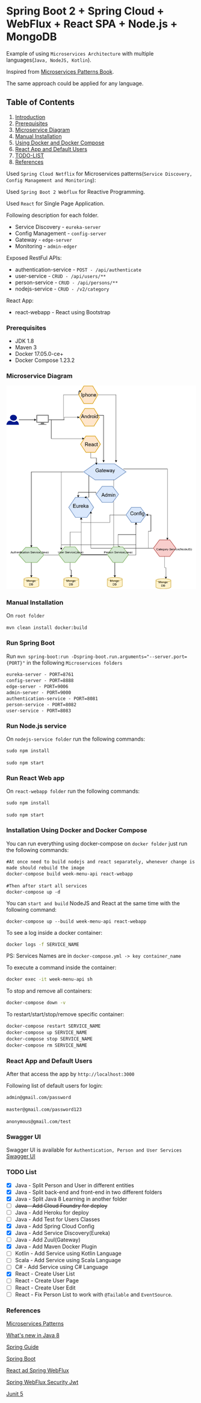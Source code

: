 # Spring Boot 2 + Spring Cloud + WebFlux + React SPA + Node.js + MongoDB

Example of using `Microservices Architecture` with multiple languages(`Java, NodeJS, Kotlin`).

Inspired from [Microservices Patterns Book](https://www.manning.com/books/microservices-patterns).

The same approach could be applied for any language.

## Table of Contents

  1. [Introduction](#introduction)
  2. [Prerequisites](#prerequisites)
  3. [Microservice Diagram](#microservice-diagram)
  4. [Manual Installation](#manual-installation)
  5. [Using Docker and Docker Compose](#installation-using-docker-and-docker-compose)
  6. [React App and Default Users](#react-app-and-default-users)
  6. [TODO-LIST](#todo-list)
  7. [References](#references)

Used `Spring Cloud Netflix` for Microservices patterns(`Service Discovery, Config Management and Monitoring`):

Used `Spring Boot 2 Webflux` for Reactive Programming.

Used `React` for Single Page Application.

Following description for each folder.

 * Service Discovery - `eureka-server`
 * Config Management - `config-server`
 * Gateway - `edge-server`
 * Monitoring - `admin-edger`
 
Exposed RestFul APIs:
  * authentication-service - `POST - /api/authenticate`
  * user-service - `CRUD - /api/users/**`
  * person-service - `CRUD - /api/persons/**`
  * nodejs-service - `CRUD - /v2/category`

React App:
 * react-webapp - React using Bootstrap

### Prerequisites
 * JDK 1.8
 * Maven 3
 * Docker 17.05.0-ce+
 * Docker Compose 1.23.2

### Microservice Diagram
 
![Microservice Architecture](Microservice.png?raw=true "Microservice Architecture") 

### Manual Installation

On `root folder`

`mvn clean install docker:build`

### Run Spring Boot

Run `mvn spring-boot:run -Dspring-boot.run.arguments="--server.port={PORT}"` in the following `Microservices folders`

```
eureka-server - PORT=8761
config-server - PORT=8888
edge-server - PORT=9006
admin-server - PORT=9000
authentication-service - PORT=8081
person-service - PORT=8082
user-service - PORT=8083
```

### Run Node.js service

On `nodejs-service folder` run the following commands:

```
sudo npm install

sudo npm start
```

### Run React Web app

On `react-webapp folder` run the following commands:

```
sudo npm install

sudo npm start
```

### Installation Using Docker and Docker Compose

You can run everything using docker-compose on `docker folder` just run the following commands:

```
#At once need to build nodejs and react separately, whenever change is made should rebuild the image
docker-compose build week-menu-api react-webapp

#Then after start all services
docker-compose up -d
```

You can `start and build` NodeJS and React at the same time with the following command:
``` 
docker-compose up --build week-menu-api react-webapp
```

To see a log inside a docker container:

```bash
docker logs -f SERVICE_NAME
```
PS: Services Names are in `docker-compose.yml -> key container_name`

To execute a command inside the container:

```bash
docker exec -it week-menu-api sh
```

To stop and remove all containers:
```bash
docker-compose down -v
```

To restart/start/stop/remove specific container:

```bash
docker-compose restart SERVICE_NAME
docker-compose up SERVICE_NAME
docker-compose stop SERVICE_NAME
docker-compose rm SERVICE_NAME
```

### React App and Default Users

After that access the app by `http://localhost:3000`

Following list of default users for login:

```
admin@gmail.com/password

master@gmail.com/password123

anonymous@gmail.com/test
```

### Swagger UI

Swagger UI is available for `Authentication, Person and User Services`
[Swagger UI](http://localhost:{PORT}/swagger-ui.html)

### TODO List

* [X] Java - Split Person and User in different entities
* [X] Java - Split back-end and front-end in two different folders
* [X] Java - Split Java 8 Learning in another folder
* [ ] ~~Java - Add Cloud Foundry for deploy~~
* [ ] Java - Add Heroku for deploy
* [ ] Java - Add Test for Users Classes
* [X] Java - Add Spring Cloud Config
* [X] Java - Add Service Discovery(Eureka)
* [ ] Java - Add Zuul(Gateway)
* [X] Java - Add Maven Docker Plugin
* [ ] Kotlin - Add Service using Kotlin Language
* [ ] Scala - Add Service using Scala Language
* [ ] C# - Add Service using C# Language
* [X] React - Create User List
* [ ] React - Create User Page
* [ ] React - Create User Edit
* [ ] React - Fix Person List to work with `@Tailable` and `EventSource`.

### References
[Microservices Patterns](https://microservices.io)

[What's new in Java 8](https://leanpub.com/whatsnewinjava8/read)

[Spring Guide](https://spring.io/guides)

[Spring Boot](https://start.spring.io)

[React ad Spring WebFlux](https://developer.okta.com/blog/2018/09/25/spring-webflux-websockets-react)

[Spring WebFlux Security Jwt](https://github.com/raphaelDL/spring-webflux-security-jwt)

[Junit 5](https://medium.com/@GalletVictor/migration-from-junit-4-to-junit-5-d8fe38644abe)
